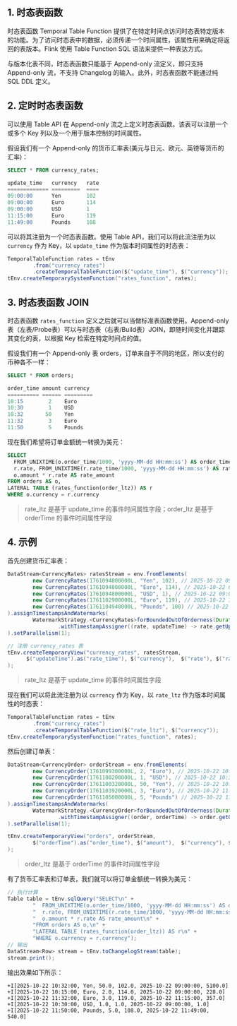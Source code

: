
## 1. 时态表函数

时态表函数 Temporal Table Function 提供了在特定时间点访问时态表特定版本的功能。为了访问时态表中的数据，必须传递一个时间属性，该属性用来确定将返回的表版本。Flink 使用 Table Function  SQL 语法来提供一种表达方式。

与版本化表不同，时态表函数只能基于 Append-only 流定义，即只支持 Append-only 流，不支持 Changelog 的输入。此外，时态表函数不能通过纯 SQL DDL 定义。

## 2. 定时时态表函数

可以使用 Table API 在 Append-only 流之上定义时态表函数。该表可以注册一个或多个 Key 列以及一个用于版本控制的时间属性。

假设我们有一个 Append-only 的货币汇率表(美元与日元、欧元、英镑等货币的汇率)：
```sql
SELECT * FROM currency_rates;

update_time   currency   rate
============= =========  ====
09:00:00      Yen        102
09:00:00      Euro       114
09:00:00      USD        1
11:15:00      Euro       119
11:49:00      Pounds     108
```
可以将其注册为一个时态表函数。使用 Table API，我们可以将此流注册为以 `currency` 作为 Key，以 `update_time` 作为版本时间属性的时态表：
```java
TemporalTableFunction rates = tEnv
        .from("currency_rates")
        .createTemporalTableFunction($("update_time"), $("currency"));
tEnv.createTemporarySystemFunction("rates_function", rates);
```

## 3. 时态表函数 JOIN

时态表函数 `rates_function` 定义之后就可以当做标准表函数使用。Append-only 表（左表/Probe表）可以与时态表（右表/Build表）JOIN，即随时间变化并跟踪其变化的表，以根据 Key 检索在特定时间点的值。

假设我们有一个 Append-only 表 orders，订单来自于不同的地区，所以支付的币种各不一样：
```sql
SELECT * FROM orders;

order_time amount currency
========== ====== =========
10:15        2    Euro
10:30        1    USD
10:32       50    Yen
11:32        3    Euro
11:50        5    Pounds
```

现在我们希望将订单金额统一转换为美元：
```sql  
SELECT
  FROM_UNIXTIME(o.order_time/1000, 'yyyy-MM-dd HH:mm:ss') AS order_time, o.currency, o.amount,
  r.rate, FROM_UNIXTIME(r.rate_time/1000, 'yyyy-MM-dd HH:mm:ss') AS rate_time,
  o.amount * r.rate AS rate_amount
FROM orders AS o,
LATERAL TABLE (rates_function(order_ltz)) AS r
WHERE o.currency = r.currency
```
> rate_ltz 是基于 update_time 的事件时间属性字段；order_ltz 是基于 orderTime 的事件时间属性字段

## 4. 示例

首先创建货币汇率表：
```java
DataStream<CurrencyRates> ratesStream = env.fromElements(
        new CurrencyRates(1761094800000L, "Yen", 102), // 2025-10-22 09:00:00
        new CurrencyRates(1761094800000L, "Euro", 114), // 2025-10-22 09:00:00
        new CurrencyRates(1761094800000L, "USD", 1), // 2025-10-22 09:00:00
        new CurrencyRates(1761102900000L, "Euro", 119), // 2025-10-22 11:15:00
        new CurrencyRates(1761104940000L, "Pounds", 108) // 2025-10-22 11:49:00
).assignTimestampsAndWatermarks(
        WatermarkStrategy.<CurrencyRates>forBoundedOutOfOrderness(Duration.ofSeconds(5))
                .withTimestampAssigner((rate, updateTime) -> rate.getUpdateTime())
).setParallelism(1);

// 注册 currency_rates 表
tEnv.createTemporaryView("currency_rates", ratesStream,
      $("updateTime").as("rate_time"), $("currency"),  $("rate"), $("rate_ltz").rowtime()
);
```
> rate_ltz 是基于 update_time 的事件时间属性字段

现在我们可以将此流注册为以 `currency` 作为 Key，以 `rate_ltz` 作为版本时间属性的时态表：
```java
TemporalTableFunction rates = tEnv
        .from("currency_rates")
        .createTemporalTableFunction($("rate_ltz"), $("currency"));
tEnv.createTemporarySystemFunction("rates_function", rates);
```

然后创建订单表：
```java
DataStream<CurrencyOrder> orderStream = env.fromElements(
        new CurrencyOrder(1761099300000L, 2, "Euro"), // 2025-10-22 10:15:00
        new CurrencyOrder(1761100200000L, 1, "USD"), // 2025-10-22 10:30:00
        new CurrencyOrder(1761100320000L, 50, "Yen"), // 2025-10-22 10:32:00
        new CurrencyOrder(1761103920000L, 3, "Euro"), // 2025-10-22 11:32:00
        new CurrencyOrder(1761105000000L, 5, "Pounds") // 2025-10-22 11:50:00
).assignTimestampsAndWatermarks(
        WatermarkStrategy.<CurrencyOrder>forBoundedOutOfOrderness(Duration.ofSeconds(5))
                .withTimestampAssigner((order, orderTime) -> order.getOrderTime())
).setParallelism(1);

tEnv.createTemporaryView("orders", orderStream,
        $("orderTime").as("order_time"), $("amount"),  $("currency"), $("order_ltz").rowtime()
);
```
> order_ltz 是基于 orderTime 的事件时间属性字段

有了货币汇率表和订单表，我们就可以将订单金额统一转换为美元：
```java
// 执行计算
Table table = tEnv.sqlQuery("SELECT\n" +
        "  FROM_UNIXTIME(o.order_time/1000, 'yyyy-MM-dd HH:mm:ss') AS order_time, o.currency, o.amount,\n" +
        "  r.rate, FROM_UNIXTIME(r.rate_time/1000, 'yyyy-MM-dd HH:mm:ss') AS rate_time,\n" +
        "  o.amount * r.rate AS rate_amount\n" +
        "FROM orders AS o,\n" +
        "LATERAL TABLE (rates_function(order_ltz)) AS r\n" +
        "WHERE o.currency = r.currency");
// 输出
DataStream<Row> stream = tEnv.toChangelogStream(table);
stream.print();
```
输出效果如下所示：
```
+I[2025-10-22 10:32:00, Yen, 50.0, 102.0, 2025-10-22 09:00:00, 5100.0]
+I[2025-10-22 10:15:00, Euro, 2.0, 114.0, 2025-10-22 09:00:00, 228.0]
+I[2025-10-22 11:32:00, Euro, 3.0, 119.0, 2025-10-22 11:15:00, 357.0]
+I[2025-10-22 10:30:00, USD, 1.0, 1.0, 2025-10-22 09:00:00, 1.0]
+I[2025-10-22 11:50:00, Pounds, 5.0, 108.0, 2025-10-22 11:49:00, 540.0]
```
